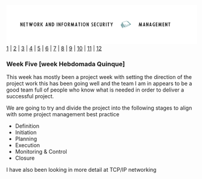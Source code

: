 ![Logo](Images/PCOM7E.png)
[1](/MyPortfolio/PCOM7E/Unit01.html) | [2](/MyPortfolio/PCOM7E/Unit02.html) | [3](/MyPortfolio/PCOM7E/Unit03.html) | [4](/MyPortfolio/PCOM7E/Unit04.html) | [5](/MyPortfolio/PCOM7E/Unit05.html) | [6](/MyPortfolio/PCOM7E/Unit06.html) | [7](/MyPortfolio/PCOM7E/Unit07.html) | [8](/MyPortfolio/PCOM7E/Unit08.html) | [9](/MyPortfolio/PCOM7E/Unit09.html) | [10](/MyPortfolio/PCOM7E/Unit10.html) | [11](/MyPortfolio/PCOM7E/Unit11.html) | [12](/MyPortfolio/PCOM7E/Unit12.html)
### Week Five [week Hebdomada Quinque]

This week has mostly been a project week with setting the direction of the project work this has been going well and the team I am in appears to be a good team full of people who know what is needed in order to deliver a successful project. 

We are going to try and divide the project into the following stages to align with some project management best practice

<ul>
  <li>Definition</li>
<li>Initiation</li>
<li>Planning</li>
<li>Execution</li>
<li>Monitoring & Control</li>
<li>Closure</li>
</ul>
I have also been looking in more detail at TCP/IP networking 
